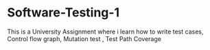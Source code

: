 # Software-Testing-1
This is a University Assignment where i learn how to write test cases, Control flow graph, Mutation test , Test Path Coverage
